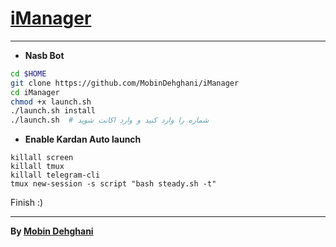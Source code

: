 # [iManager](https://telegram.me/iManager)
***

* **Nasb Bot**

```sh
cd $HOME 
git clone https://github.com/MobinDehghani/iManager 
cd iManager 
chmod +x launch.sh 
./launch.sh install 
./launch.sh  # شماره را وارد کنید و وارد اکانت شوید
```

* **Enable Kardan Auto launch**

```
killall screen 
killall tmux 
killall telegram-cli 
tmux new-session -s script "bash steady.sh -t" 
```

Finish :)

* * *
**By [Mobin Dehghani](https://telegram.me/mobindev)**
